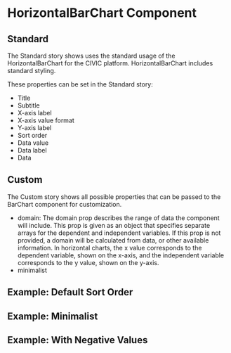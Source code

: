# HorizontalBarChart Component

## Standard

The Standard story shows uses the standard usage of the HorizontalBarChart for the CIVIC platform. HorizontalBarChart includes standard styling.

These properties can be set in the Standard story:

- Title
- Subtitle
- X-axis label
- X-axis value format
- Y-axis label
- Sort order
- Data value
- Data label
- Data

## Custom

The Custom story shows all possible properties that can be passed to the BarChart component for customization.

- domain: The domain prop describes the range of data the component will include. This prop is given as an object that specifies separate arrays for the dependent and independent variables. If this prop is not provided, a domain will be calculated from data, or other available information. In horizontal charts, the x value corresponds to the dependent variable, shown on the x-axis, and the independent variable corresponds to the y value, shown on the y-axis.
- minimalist

## Example: Default Sort Order

## Example: Minimalist

## Example: With Negative Values
